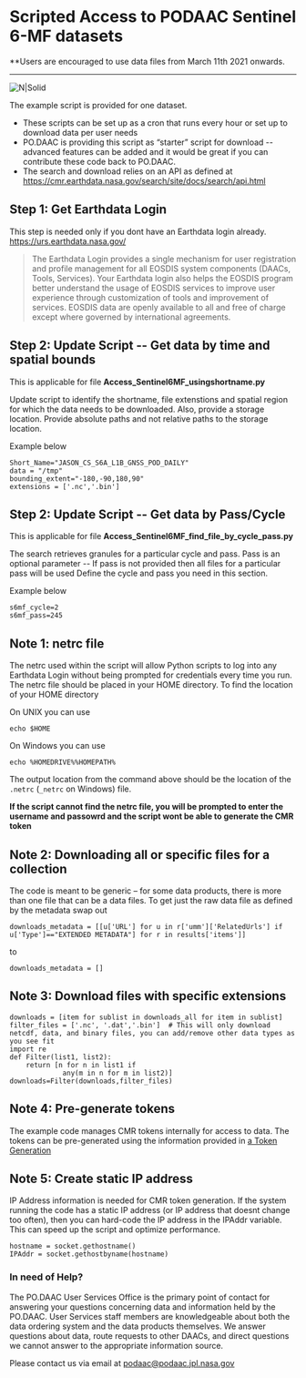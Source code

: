 
# Scripted Access to PODAAC Sentinel 6-MF datasets

 **Users are encouraged to use data files from March 11th 2021 onwards.

----

![N|Solid](https://podaac.jpl.nasa.gov/sites/default/files/image/custom_thumbs/podaac_logo.png)

The example script is provided for one dataset. 
  - These scripts can be set up as a cron that runs every hour or set up to download data per user needs
  - PO.DAAC is providing this script as “starter” script for download -- advanced features can be added and it would be great if you can contribute these code back to PO.DAAC.
  - The search and download relies on an API as defined at https://cmr.earthdata.nasa.gov/search/site/docs/search/api.html

## Step 1:  Get Earthdata Login     
This step is needed only if you dont have an Earthdata login already.
https://urs.earthdata.nasa.gov/ 
> The Earthdata Login provides a single mechanism for user registration and profile  management for all EOSDIS system components (DAACs, Tools, Services). Your Earthdata login   also helps the EOSDIS program better understand the usage of EOSDIS services to improve  user experience through customization of tools and improvement of services. EOSDIS data are  openly available to all and free of charge except where governed by international  agreements.



## Step 2:  Update Script  -- Get data by time and spatial bounds
This is applicable for file **Access_Sentinel6MF_usingshortname.py**

Update script to identify the shortname, file extenstions and spatial region for which the data needs to be downloaded. Also, provide a storage location. Provide absolute paths and not relative paths to the storage location. 
 
Example below 
```
Short_Name="JASON_CS_S6A_L1B_GNSS_POD_DAILY"
data = "/tmp" 
bounding_extent="-180,-90,180,90" 
extensions = ['.nc','.bin']
```

## Step 2:  Update Script  -- Get data by Pass/Cycle
This  is applicable for file **Access_Sentinel6MF_find_file_by_cycle_pass.py**

The search retrieves granules for a particular cycle and pass. Pass is an optional parameter -- If pass is not provided then all files for a particular pass will be used
Define the cycle and pass you need in this section. 
 
Example below 
```
s6mf_cycle=2
s6mf_pass=245
```

## Note 1: netrc file 
The netrc used within the script  will allow Python scripts to log into any Earthdata Login without being prompted for
credentials every time you run. The netrc file should be placed in your HOME directory.
To find the location of your HOME directory 

On UNIX you can use 
```
echo $HOME 
```
On Windows you can use 
```
echo %HOMEDRIVE%%HOMEPATH%
```

The output location from the command above should be the location of the `.netrc` (`_netrc` on Windows) file. 

**If the script cannot find the netrc file, you will be prompted to enter the username and passowrd and the script wont be able to generate the CMR token**



## Note 2: Downloading all or specific files for a collection 
The code is meant to be generic – for some data products, there is more than one file that can be a data files.
To get just the raw data file as defined by the metadata swap out
```
downloads_metadata = [[u['URL'] for u in r['umm']['RelatedUrls'] if u['Type']=="EXTENDED METADATA"] for r in results['items']] 
```
to 
```
downloads_metadata = []
```
## Note 3: Download files with specific extensions 
```
downloads = [item for sublist in downloads_all for item in sublist]
filter_files = ['.nc', '.dat','.bin']  # This will only download netcdf, data, and binary files, you can add/remove other data types as you see fit
import re
def Filter(list1, list2):
    return [n for n in list1 if
             any(m in n for m in list2)]
downloads=Filter(downloads,filter_files)
```

## Note 4: Pre-generate tokens
The example code manages CMR tokens internally for access to data. The tokens can be pre-generated using the information provided in [a Token Generation](Get_API_Token.pdf)


## Note 5: Create static IP address 
IP Address information is needed for CMR token generation. If the system running the code has a static IP address (or IP address that doesnt change too often), then you can hard-code the IP address in the IPAddr variable. This can speed up the script and optimize performance. 

```
hostname = socket.gethostname()    
IPAddr = socket.gethostbyname(hostname)
```

### In need of Help?
The PO.DAAC User Services Office is the primary point of contact for answering your questions concerning data and information held by the PO.DAAC. User Services staff members are knowledgeable about both the data ordering system and the data products themselves. We answer questions about data, route requests to other DAACs, and direct questions we cannot answer to the appropriate information source. 

Please contact us via email at podaac@podaac.jpl.nasa.gov 




